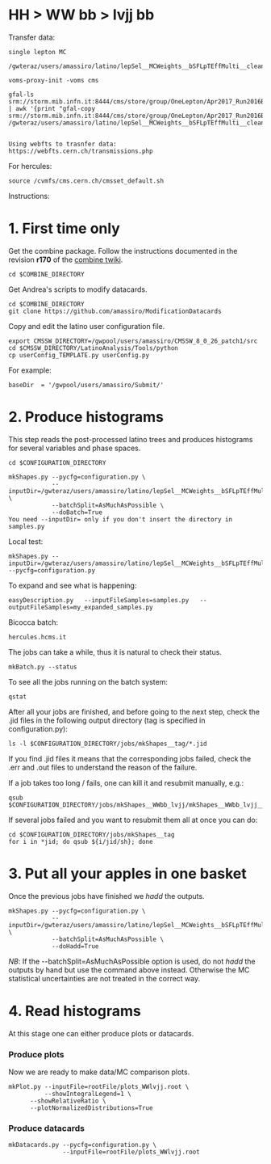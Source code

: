 HH > WW bb > lvjj bb
====

Transfer data:

    single lepton MC
    
    /gwteraz/users/amassiro/latino/lepSel__MCWeights__bSFLpTEffMulti__cleanTauMC/ 

    voms-proxy-init -voms cms

    gfal-ls srm://storm.mib.infn.it:8444/cms/store/group/OneLepton/Apr2017_Run2016B_RemAOD/lepSel__EpTCorr__TrigMakerData__cleanTauData__hadd/ | awk '{print "gfal-copy srm://storm.mib.infn.it:8444/cms/store/group/OneLepton/Apr2017_Run2016B_RemAOD/lepSel__EpTCorr__TrigMakerData__cleanTauData__hadd/"$1"  /gwteraz/users/amassiro/latino/lepSel__MCWeights__bSFLpTEffMulti__cleanTauMC/"$1}'

    
    Using webfts to trasnfer data: 
    https://webfts.cern.ch/transmissions.php
    

    
For hercules:

    source /cvmfs/cms.cern.ch/cmsset_default.sh
    
    
Instructions:


# 1. First time only

Get the combine package. Follow the instructions documented in the revision **r170** of the [combine twiki](https://twiki.cern.ch/twiki/bin/view/CMS/SWGuideHiggsAnalysisCombinedLimit#ROOT6_SLC6_release_CMSSW_7_4_X).

    cd $COMBINE_DIRECTORY

Get Andrea's scripts to modify datacards.

    cd $COMBINE_DIRECTORY
    git clone https://github.com/amassiro/ModificationDatacards

Copy and edit the latino user configuration file.

    export CMSSW_DIRECTORY=/gwpool/users/amassiro/CMSSW_8_0_26_patch1/src
    cd $CMSSW_DIRECTORY/LatinoAnalysis/Tools/python
    cp userConfig_TEMPLATE.py userConfig.py

For example:

    baseDir  = '/gwpool/users/amassiro/Submit/'

    
# 2. Produce histograms

This step reads the post-processed latino trees and produces histograms for several variables and phase spaces.

    cd $CONFIGURATION_DIRECTORY

    mkShapes.py --pycfg=configuration.py \
                --inputDir=/gwteraz/users/amassiro/latino/lepSel__MCWeights__bSFLpTEffMulti__cleanTauMC/  \
                --batchSplit=AsMuchAsPossible \
                --doBatch=True
    You need --inputDir= only if you don't insert the directory in samples.py

Local test:

    mkShapes.py --inputDir=/gwteraz/users/amassiro/latino/lepSel__MCWeights__bSFLpTEffMulti__cleanTauMC  --pycfg=configuration.py
 
To expand and see what is happening:

    easyDescription.py   --inputFileSamples=samples.py   --outputFileSamples=my_expanded_samples.py


Bicocca batch:

    hercules.hcms.it
    
    
The jobs can take a while, thus it is natural to check their status.

    mkBatch.py --status

To see all the jobs running on the batch system:

    qstat        

    
After all your jobs are finished, and before going to the next step, check the .jid files in the following output directory (tag is specified in configuration.py):

    ls -l $CONFIGURATION_DIRECTORY/jobs/mkShapes__tag/*.jid
    
If you find .jid files it means that the corresponding jobs failed, check the .err and .out files to understand the reason of the failure.

If a job takes too long / fails, one can kill it and resubmit manually, e.g.:

    qsub $CONFIGURATION_DIRECTORY/jobs/mkShapes__WWbb_lvjj/mkShapes__WWbb_lvjj__hww2l2v_13TeV_em_mp_1j__top2.sh

If several jobs failed and you want to resubmit them all at once you can do:

    cd $CONFIGURATION_DIRECTORY/jobs/mkShapes__tag
    for i in *jid; do qsub ${i/jid/sh}; done

# 3. Put all your apples in one basket

Once the previous jobs have finished we _hadd_ the outputs.

    mkShapes.py --pycfg=configuration.py \
                --inputDir=/gwteraz/users/amassiro/latino/lepSel__MCWeights__bSFLpTEffMulti__cleanTauMC/  \
                --batchSplit=AsMuchAsPossible \
                --doHadd=True
                
*NB*: If the --batchSplit=AsMuchAsPossible option is used, do not _hadd_ the outputs by hand but use the command above instead. Otherwise the MC statistical uncertainties are not treated in the correct way.


# 4. Read histograms

At this stage one can either produce plots or datacards.

### Produce plots

Now we are ready to make data/MC comparison plots.

    mkPlot.py --inputFile=rootFile/plots_WWlvjj.root \
              --showIntegralLegend=1 \
	      --showRelativeRatio \
	      --plotNormalizedDistributions=True


### Produce datacards

    mkDatacards.py --pycfg=configuration.py \
                   --inputFile=rootFile/plots_WWlvjj.root

                   
                   
                   
                   
